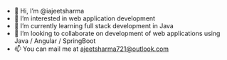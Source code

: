- 👋 Hi, I’m @iajeetsharma
- 👀 I’m interested in web application development
- 🌱 I’m currently learning full stack development in Java
- 💞️ I’m looking to collaborate on development of web applications using Java / Angular / SpringBoot
- 📫 You can mail me at ajeetsharma721@outlook.com

<!---
iajeetsharma/iajeetsharma is a ✨ special ✨ repository because its `README.md` (this file) appears on your GitHub profile.
You can click the Preview link to take a look at your changes.
--->

